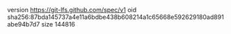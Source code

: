 version https://git-lfs.github.com/spec/v1
oid sha256:87bda145737a4e11a6bdbe438b608214a1c65668e592629180ad891abe94b7d7
size 144816
